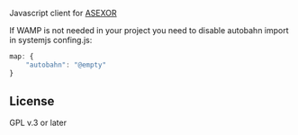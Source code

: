 Javascript client for [ASEXOR](https://github.com/izderadicka/asexor)

If WAMP is not needed in your project you need to disable autobahn import in
systemjs confing.js:
```javascript
map: {
    "autobahn": "@empty"
} 
```

License
-------
GPL v.3 or later
